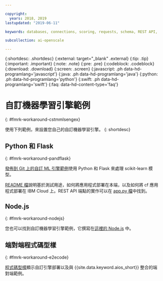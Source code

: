 ```yaml
---

copyright:
  years: 2018, 2019
lastupdated: "2019-06-11"

keywords: databases, connections, scoring, requests, schema, REST API, API

subcollection: ai-openscale

---
```


{:shortdesc: .shortdesc}
{:external: target="_blank" .external}
{:tip: .tip}
{:important: .important}
{:note: .note}
{:pre: .pre}
{:codeblock: .codeblock}
{:download: .download}
{:screen: .screen}
{:javascript: .ph data-hd-programlang='javascript'}
{:java: .ph data-hd-programlang='java'}
{:python: .ph data-hd-programlang='python'}
{:swift: .ph data-hd-programlang='swift'}
{:faq: data-hd-content-type='faq'}

# 自訂機器學習引擎範例
{: #fmrk-workaround-cstmmlsengex}

使用下列範例，來設置您自己的自訂機器學習引擎。
{: shortdesc}

## Python 和 Flask
{: #fmrk-workaround-pandflask}

[發佈到 Git 上的自訂 ML 引擎範例](https://github.com/pmservice/ai-openscale-tutorials/tree/master/applications/custom-ml-engine-bluemix)使用 Python 和 Flask 來處理 scikit-learn 模型。

[README 檔](https://github.com/pmservice/ai-openscale-tutorials/tree/master/applications/custom-ml-engine-bluemix)說明基於測試用途，如何將應用程式部署在本端，以及如何將 cf 應用程式部署在 IBM Cloud 上。REST API 端點的實作可以在 [app.py 檔](https://github.com/pmservice/ai-openscale-tutorials/blob/master/applications/custom-ml-engine-bluemix/app.py)中找到。

## Node.js
{: #fmrk-workaround-nodejs}

您也可以找到自訂機器學習引擎範例，它撰寫在[這裡的 Node.js](https://github.com/pmservice/ai-openscale-tutorials/tree/master/applications/custom-ml-engine-nodejs) 中。

## 端對端程式碼型樣
{: #fmrk-workaround-e2ecode}

[程式碼型樣](https://developer.ibm.com/patterns/monitor-custom-machine-learning-engine-with-ai-openscale)顯示自訂引擎部署以及與 {{site.data.keyword.aios_short}} 整合的端對端範例。

